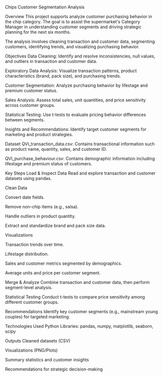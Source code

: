 Chips Customer Segmentation Analysis

Overview
This project supports analyze customer purchasing behavior in the chip category. The goal is to assist the supermarket's Category Manager in understanding customer segments and driving strategic planning for the next six months.

The analysis involves cleaning transaction and customer data, segmenting customers, identifying trends, and visualizing purchasing behavior.

Objectives
Data Cleaning: Identify and resolve inconsistencies, null values, and outliers in transaction and customer data.

Exploratory Data Analysis: Visualize transaction patterns, product characteristics (brand, pack size), and purchasing trends.

Customer Segmentation: Analyze purchasing behavior by lifestage and premium customer status.

Sales Analysis: Assess total sales, unit quantities, and price sensitivity across customer groups.

Statistical Testing: Use t-tests to evaluate pricing behavior differences between segments.

Insights and Recommendations: Identify target customer segments for marketing and product strategies.

Dataset
QVI_transaction_data.csv: Contains transactional information such as product name, quantity, sales, and customer ID.

QVI_purchase_behaviour.csv: Contains demographic information including lifestage and premium status of customers.

Key Steps
Load & Inspect Data
Read and explore transaction and customer datasets using pandas.

Clean Data

Convert date fields.

Remove non-chip items (e.g., salsa).

Handle outliers in product quantity.

Extract and standardize brand and pack size data.

Visualizations

Transaction trends over time.

Lifestage distribution.

Sales and customer metrics segmented by demographics.

Average units and price per customer segment.

Merge & Analyze
Combine transaction and customer data, then perform segment-level analysis.

Statistical Testing
Conduct t-tests to compare price sensitivity among different customer groups.

Recommendations
Identify key customer segments (e.g., mainstream young couples) for targeted marketing.

Technologies Used
Python
Libraries: pandas, numpy, matplotlib, seaborn, scipy

Outputs
Cleaned datasets (CSV)

Visualizations (PNG/Plots)

Summary statistics and customer insights

Recommendations for strategic decision-making
